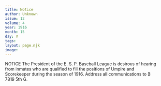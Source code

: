 ```yaml
---
title: Notice
author: Unknown
issue: 12
volume: 4
year: 1916
month: 15
day: V
tags:
layout: page.njk
image:
---
```

NOTICE       The President of the E. S. P. Baseball League is desirous of hearing from inmates who are qualified to fill the positions of Umpire and Scorekeeper during the season of 1916. Address all communications to B 7819 5th G. 


